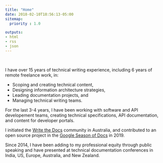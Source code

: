 ```yaml
---
title: "Home"
date: 2018-02-10T18:56:13-05:00
sitemap:
  priority : 1.0

outputs:
- html
- rss
- json
---
```

<br />

I have over 15 years of technical writing experience, including 6 years of remote freelance work, in:

- Scoping and creating technical content,
- Designing information architecture strategies,
- Leading documentation projects, and
- Managing technical writing teams.

For the last 3-4 years, I have been working with software and API developement teams, creating technical specifications, API documentation, and content for developer portals.

I initiated the [Write the Docs](https://www.writethedocs.org/) community in Australia, and contributed to an open source project in the [Google Season of Docs](https://developers.google.com/season-of-docs/docs/2019/participants) in 2019.

Since 2014, I have been adding to my professional equity through public speaking and have presented at technical documentation conferences in India, US, Europe, Australia, and New Zealand.
